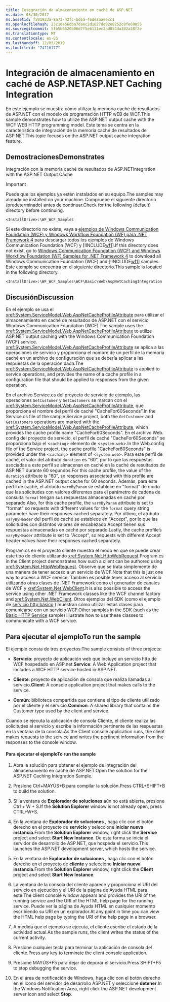 ```yaml
---
title: Integración de almacenamiento en caché de ASP.NET
ms.date: 03/30/2017
ms.assetid: f581923a-8a72-42fc-bd6a-46de2aaeecc1
ms.openlocfilehash: 23c10e56dba7daec2d1027de92e8252c8fe69055
ms.sourcegitcommit: 5fb5b6520b06d7f5e6131ec2ad854da302a28f2e
ms.translationtype: MT
ms.contentlocale: es-ES
ms.lasthandoff: 12/03/2019
ms.locfileid: "74716177"
---
```

# <a name="aspnet-caching-integration"></a><span data-ttu-id="615a8-102">Integración de almacenamiento en caché de ASP.NET</span><span class="sxs-lookup"><span data-stu-id="615a8-102">ASP.NET Caching Integration</span></span>

<span data-ttu-id="615a8-103">En este ejemplo se muestra cómo utilizar la memoria caché de resultados de ASP.NET con el modelo de programación HTTP wEB de WCF.</span><span class="sxs-lookup"><span data-stu-id="615a8-103">This sample demonstrates how to utilize the ASP.NET output cache with the WCF WEB HTTP programming model.</span></span> <span data-ttu-id="615a8-104">Este tema se centra en la característica de integración de la memoria caché de resultados de ASP.NET.</span><span class="sxs-lookup"><span data-stu-id="615a8-104">This topic focuses on the ASP.NET output cache integration feature.</span></span>

## <a name="demonstrates"></a><span data-ttu-id="615a8-105">Demostraciones</span><span class="sxs-lookup"><span data-stu-id="615a8-105">Demonstrates</span></span>

<span data-ttu-id="615a8-106">Integración con la memoria caché de resultados de ASP.NET</span><span class="sxs-lookup"><span data-stu-id="615a8-106">Integration with the ASP.NET Output Cache</span></span>

> [!IMPORTANT]
> <span data-ttu-id="615a8-107">Puede que los ejemplos ya estén instalados en su equipo.</span><span class="sxs-lookup"><span data-stu-id="615a8-107">The samples may already be installed on your machine.</span></span> <span data-ttu-id="615a8-108">Compruebe el siguiente directorio (predeterminado) antes de continuar.</span><span class="sxs-lookup"><span data-stu-id="615a8-108">Check for the following (default) directory before continuing.</span></span>
>
> `<InstallDrive>:\WF_WCF_Samples`
>
> <span data-ttu-id="615a8-109">Si este directorio no existe, vaya a [ejemplos de Windows Communication Foundation (WCF) y Windows Workflow Foundation (WF) para .NET Framework 4](https://www.microsoft.com/download/details.aspx?id=21459) para descargar todos los ejemplos de Windows Communication Foundation (WCF) y [!INCLUDE[wf1](../../../../includes/wf1-md.md)].</span><span class="sxs-lookup"><span data-stu-id="615a8-109">If this directory does not exist, go to [Windows Communication Foundation (WCF) and Windows Workflow Foundation (WF) Samples for .NET Framework 4](https://www.microsoft.com/download/details.aspx?id=21459) to download all Windows Communication Foundation (WCF) and [!INCLUDE[wf1](../../../../includes/wf1-md.md)] samples.</span></span> <span data-ttu-id="615a8-110">Este ejemplo se encuentra en el siguiente directorio.</span><span class="sxs-lookup"><span data-stu-id="615a8-110">This sample is located in the following directory.</span></span>
>
> `<InstallDrive>:\WF_WCF_Samples\WCF\Basic\Web\AspNetCachingIntegration`

## <a name="discussion"></a><span data-ttu-id="615a8-111">Discusión</span><span class="sxs-lookup"><span data-stu-id="615a8-111">Discussion</span></span>

<span data-ttu-id="615a8-112">En el ejemplo se usa el <xref:System.ServiceModel.Web.AspNetCacheProfileAttribute> para utilizar el almacenamiento en caché de resultados de ASP.NET con el servicio Windows Communication Foundation (WCF).</span><span class="sxs-lookup"><span data-stu-id="615a8-112">The sample uses the <xref:System.ServiceModel.Web.AspNetCacheProfileAttribute> to utilize ASP.NET output caching with the Windows Communication Foundation (WCF) service.</span></span> <span data-ttu-id="615a8-113"><xref:System.ServiceModel.Web.AspNetCacheProfileAttribute> se aplica a las operaciones de servicio y proporciona el nombre de un perfil de la memoria caché en un archivo de configuración que se debería aplicar a las respuestas de la operación dada.</span><span class="sxs-lookup"><span data-stu-id="615a8-113">The <xref:System.ServiceModel.Web.AspNetCacheProfileAttribute> is applied to service operations, and provides the name of a cache profile in a configuration file that should be applied to responses from the given operation.</span></span>

<span data-ttu-id="615a8-114">En el archivo Service.cs del proyecto de servicio de ejemplo, las operaciones `GetCustomer` y `GetCustomers` se marcan con el <xref:System.ServiceModel.Web.AspNetCacheProfileAttribute>, que proporciona el nombre del perfil de caché "CacheFor60Seconds".</span><span class="sxs-lookup"><span data-stu-id="615a8-114">In the Service.cs file of the sample Service project, both the `GetCustomer` and `GetCustomers` operations are marked with the <xref:System.ServiceModel.Web.AspNetCacheProfileAttribute>, which provides the cache profile name "CacheFor60Seconds".</span></span> <span data-ttu-id="615a8-115">En el archivo Web. config del proyecto de servicio, el perfil de caché "CacheFor60Seconds" se proporciona bajo el <`caching`> elemento de <`system.web`>.</span><span class="sxs-lookup"><span data-stu-id="615a8-115">In the Web.config file of the Service project, the cache profile "CacheFor60Seconds" is provided under the <`caching`> element of <`system.web`>.</span></span> <span data-ttu-id="615a8-116">Para este perfil de caché, el valor del atributo `duration` es "60", por lo que las respuestas asociadas a este perfil se almacenan en caché en la caché de resultados de ASP.NET durante 60 segundos.</span><span class="sxs-lookup"><span data-stu-id="615a8-116">For this cache profile, the value of the `duration` attribute is "60", so responses associated with this profile are cached in the ASP.NET output cache for 60 seconds.</span></span> <span data-ttu-id="615a8-117">Además, para este perfil de caché, el atributo `varmByParam` se establece en "format" de modo que las solicitudes con valores diferentes para el parámetro de cadena de consulta `format` tengan sus respuestas almacenadas en caché por separado.</span><span class="sxs-lookup"><span data-stu-id="615a8-117">Also, for this cache profile, the `varmByParam` attribute is set to "format" so requests with different values for the `format` query string parameter have their responses cached separately.</span></span> <span data-ttu-id="615a8-118">Por último, el atributo `varyByHeader` del perfil de caché se establece en "Accept", por lo que las solicitudes con distintos valores de encabezado Accept tienen sus respuestas almacenadas en caché por separado.</span><span class="sxs-lookup"><span data-stu-id="615a8-118">Lastly, the cache profile’s `varyByHeader` attribute is set to "Accept", so requests with different Accept header values have their responses cached separately.</span></span>

<span data-ttu-id="615a8-119">Program.cs en el proyecto cliente muestra el modo en que se puede crear este tipo de cliente utilizando <xref:System.Net.HttpWebRequest>.</span><span class="sxs-lookup"><span data-stu-id="615a8-119">Program.cs in the Client project demonstrates how such a client can be authored using <xref:System.Net.HttpWebRequest>.</span></span> <span data-ttu-id="615a8-120">Observe que se trata simplemente de una manera de tener acceso a un servicio de WCF.</span><span class="sxs-lookup"><span data-stu-id="615a8-120">Note that this is just one way to access a WCF service.</span></span> <span data-ttu-id="615a8-121">También es posible tener acceso al servicio utilizando otras clases de .NET Framework como el generador de canales de WCF y <xref:System.Net.WebClient>.</span><span class="sxs-lookup"><span data-stu-id="615a8-121">It is also possible to access the service using other .NET Framework classes like the WCF channel factory and <xref:System.Net.WebClient>.</span></span> <span data-ttu-id="615a8-122">Otros ejemplos del SDK (como el ejemplo de [servicio http básico](../../../../docs/framework/wcf/samples/basic-http-service.md) ) muestran cómo utilizar estas clases para comunicarse con un servicio WCF.</span><span class="sxs-lookup"><span data-stu-id="615a8-122">Other samples in the SDK (such as the [Basic HTTP Service](../../../../docs/framework/wcf/samples/basic-http-service.md) sample) illustrate how to use these classes to communicate with a WCF service.</span></span>

## <a name="to-run-the-sample"></a><span data-ttu-id="615a8-123">Para ejecutar el ejemplo</span><span class="sxs-lookup"><span data-stu-id="615a8-123">To run the sample</span></span>

<span data-ttu-id="615a8-124">El ejemplo consta de tres proyectos:</span><span class="sxs-lookup"><span data-stu-id="615a8-124">The sample consists of three projects:</span></span>

- <span data-ttu-id="615a8-125">**Servicio**: proyecto de aplicación web que incluye un servicio http de WCF hospedado en ASP.net.</span><span class="sxs-lookup"><span data-stu-id="615a8-125">**Service**: A Web Application project that includes a WCF HTTP service hosted in ASP.NET.</span></span>

- <span data-ttu-id="615a8-126">**Cliente**: proyecto de aplicación de consola que realiza llamadas al servicio.</span><span class="sxs-lookup"><span data-stu-id="615a8-126">**Client**: A console application project that makes calls to the service.</span></span>

- <span data-ttu-id="615a8-127">**Común**: biblioteca compartida que contiene el tipo de cliente utilizado por el cliente y el servicio.</span><span class="sxs-lookup"><span data-stu-id="615a8-127">**Common**: A shared library that contains the Customer type used by the client and service.</span></span>

<span data-ttu-id="615a8-128">Cuando se ejecuta la aplicación de consola Cliente, el cliente realiza las solicitudes al servicio y escribe la información pertinente de las respuestas en la ventana de la consola.</span><span class="sxs-lookup"><span data-stu-id="615a8-128">As the Client console application runs, the client makes requests to the service and writes the pertinent information from the responses to the console window.</span></span>

#### <a name="to-run-the-sample"></a><span data-ttu-id="615a8-129">Para ejecutar el ejemplo</span><span class="sxs-lookup"><span data-stu-id="615a8-129">To run the sample</span></span>

1. <span data-ttu-id="615a8-130">Abra la solución para obtener el ejemplo de integración del almacenamiento en caché de ASP.NET.</span><span class="sxs-lookup"><span data-stu-id="615a8-130">Open the solution for the ASP.NET Caching Integration Sample.</span></span>

2. <span data-ttu-id="615a8-131">Presione Ctrl+MAYÚS+B para compilar la solución.</span><span class="sxs-lookup"><span data-stu-id="615a8-131">Press CTRL+SHIFT+B to build the solution.</span></span>

3. <span data-ttu-id="615a8-132">Si la ventana de **Explorador de soluciones** aún no está abierta, presione Ctrl + W + S.</span><span class="sxs-lookup"><span data-stu-id="615a8-132">If the **Solution Explorer** window is not already open, press CTRL+W+S.</span></span>

4. <span data-ttu-id="615a8-133">En la ventana de **Explorador de soluciones** , haga clic con el botón derecho en el proyecto de **servicio** y seleccione **Iniciar nueva instancia**.</span><span class="sxs-lookup"><span data-stu-id="615a8-133">From the **Solution Explorer** window, right click the **Service** project and select **Start New Instance**.</span></span> <span data-ttu-id="615a8-134">De esta forma se inicia el servidor de desarrollo de ASP.NET, que hospeda el servicio.</span><span class="sxs-lookup"><span data-stu-id="615a8-134">This launches the ASP.NET development server, which hosts the service.</span></span>

5. <span data-ttu-id="615a8-135">En la ventana de **Explorador de soluciones** , haga clic con el botón derecho en el proyecto de **cliente** y seleccione **Iniciar nueva instancia**.</span><span class="sxs-lookup"><span data-stu-id="615a8-135">From the **Solution Explorer** window, right click the **Client** project and select **Start New Instance**.</span></span>

6. <span data-ttu-id="615a8-136">La ventana de la consola del cliente aparece y proporciona el URI del servicio en ejecución y el URI de la página de Ayuda HTML para este.</span><span class="sxs-lookup"><span data-stu-id="615a8-136">The client console window appears and provides the URI of the running service and the URI of the HTML help page for the running service.</span></span> <span data-ttu-id="615a8-137">Puede ver la página de Ayuda HTML en cualquier momento escribiendo su URI en un explorador.</span><span class="sxs-lookup"><span data-stu-id="615a8-137">At any point in time you can view the HTML help page by typing the URI of the help page in a browser.</span></span>

7. <span data-ttu-id="615a8-138">A medida que el ejemplo se ejecuta, el cliente escribe el estado de la actividad actual.</span><span class="sxs-lookup"><span data-stu-id="615a8-138">As the sample runs, the client writes the status of the current activity.</span></span>

8. <span data-ttu-id="615a8-139">Presione cualquier tecla para terminar la aplicación de consola del cliente.</span><span class="sxs-lookup"><span data-stu-id="615a8-139">Press any key to terminate the client console application.</span></span>

9. <span data-ttu-id="615a8-140">Presione MAYÚS+F5 para dejar de depurar el servicio.</span><span class="sxs-lookup"><span data-stu-id="615a8-140">Press SHIFT+F5 to stop debugging the service.</span></span>

10. <span data-ttu-id="615a8-141">En el área de notificación de Windows, haga clic con el botón derecho en el icono del servidor de desarrollo ASP.NET y seleccione **detener**.</span><span class="sxs-lookup"><span data-stu-id="615a8-141">In the Windows Notification Area, right click the ASP.NET development server icon and select **Stop**.</span></span>
